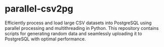 # parallel-csv2pg
Efficiently process and load large CSV datasets into PostgreSQL using parallel processing and multithreading in Python. This repository contains scripts for generating random data and seamlessly uploading it to PostgreSQL with optimal performance.
